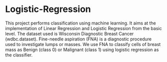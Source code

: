 # Logistic-Regression
This project performs classification using machine learning. It aims at the implementation of Linear Regression and Logistic Regression from the basic level. The dataset used is Wisconsin Diagnostic Breast Cancer (wdbc.dataset). Fine-needle aspiration (FNA) is a diagnostic procedure used to investigate lumps or masses. We use FNA to classify cells of breast mass as Benign (class 0) or Malignant (class 1) using logistic regression as the classifier. 
